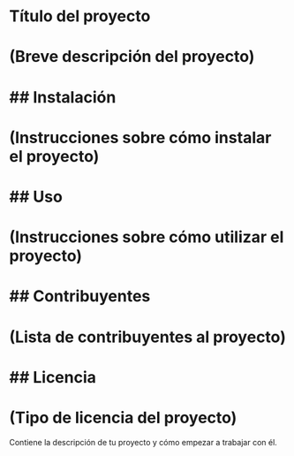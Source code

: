 # Título del proyecto

# (Breve descripción del proyecto)

# ## Instalación

# (Instrucciones sobre cómo instalar el proyecto)

# ## Uso

# (Instrucciones sobre cómo utilizar el proyecto)

# ## Contribuyentes

# (Lista de contribuyentes al proyecto)

# ## Licencia

# (Tipo de licencia del proyecto)
Contiene la descripción de tu proyecto y cómo empezar a trabajar con él.


